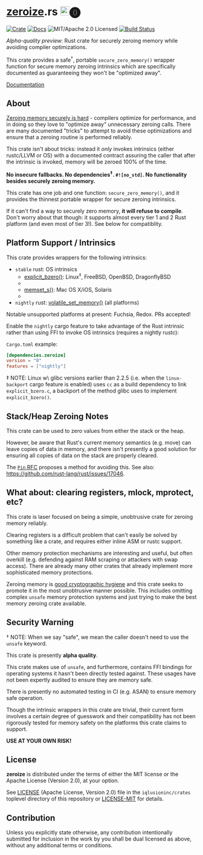 # [zeroize].rs <a href="https://www.iqlusion.io"><img src="https://storage.googleapis.com/iqlusion-prod-web-assets/img/logo/iqlusion-rings-sm.png" alt="iqlusion" width="24" height="24"></a>🄌

[![Crate][crate-image]][crate-link]
[![Docs][docs-image]][docs-link]
![MIT/Apache 2.0 Licensed][license-image]
[![Build Status][build-image]][build-link]

[crate-image]: https://img.shields.io/crates/v/zeroize.svg
[crate-link]: https://crates.io/crates/zeroize
[docs-image]: https://docs.rs/zeroize/badge.svg
[docs-link]: https://docs.rs/zeroize/
[license-image]: https://img.shields.io/badge/license-Apache2.0/MIT-blue.svg
[build-image]: https://circleci.com/gh/iqlusioninc/crates.svg?style=shield
[build-link]: https://circleci.com/gh/iqlusioninc/crates

*Alpha-quality preview*: Rust crate for securely zeroing memory while
avoiding compiler optimizations.

This crate provides a safe<sup>†</sup>, portable `secure_zero_memory()`
wrapper function for secure memory zeroing intrinsics which are
specifically documented as guaranteeing they won't be "optimized away".

[Documentation]

## About

[Zeroing memory securely is hard] - compilers optimize for performance, and
in doing so they love to "optimize away" unnecessary zeroing calls. There are
many documented "tricks" to attempt to avoid these optimizations and ensure
that a zeroing routine is performed reliably.

This crate isn't about tricks: instead it *only* invokes intrinsics (either
rustc/LLVM or OS) with a documented contract assuring the caller that after
the intrinsic is invoked, memory will be zeroed 100% of the time.

**No insecure fallbacks. No dependencies<sup>‡</sup>. `#![no_std]`. No
functionality besides securely zeroing memory.**

This crate has one job and one function: `secure_zero_memory()`, and it
provides the thinnest portable wrapper for secure zeroing intrinsics.

If it can't find a way to securely zero memory, **it will refuse to compile**.
Don't worry about that though: it supports almost every tier 1 and 2 Rust
platform (and even most of tier 3!). See below for compatiblity.

## Platform Support / Intrinsics

This crate provides wrappers for the following intrinsics:

- `stable` rust: OS intrinsics
  - [explicit_bzero()]: Linux<sup>‡</sup>, FreeBSD, OpenBSD, DragonflyBSD
  - [explicit_memset()]: NetBSD
  - [memset_s()]: Mac OS X/iOS, Solaris
  - [SecureZeroMemroy()]: Windows
- `nightly` rust: [volatile_set_memory()] (all platforms)

Notable unsupported platforms at present: Fuchsia, Redox. PRs accepted!

Enable the `nightly` cargo feature to take advantage of the Rust intrinsic
rather than using FFI to invoke OS intrinsics (requires a nightly rustc):

`Cargo.toml` example:

```toml
[dependencies.zeroize]
version = "0"
features = ["nightly"]
```

‡ NOTE: Linux w\ glibc versions earlier than 2.2.5 (i.e. when the
  `linux-backport` cargo feature is enabled) uses `cc` as a build
  dependency to link `explicit_bzero.c`, a backport of the method
  glibc uses to implement `explicit_bzero()`.

## Stack/Heap Zeroing Notes

This crate can be used to zero values from either the stack or the heap.

However, be aware that Rust's current memory semantics (e.g. move)
can leave copies of data in memory, and there isn't presently a good solution
for ensuring all copies of data on the stack are properly cleared.

The [`Pin` RFC][pin] proposes a method for avoiding this. See also:
<https://github.com/rust-lang/rust/issues/17046>.

## What about: clearing registers, mlock, mprotect, etc?

This crate is laser focused on being a simple, unobtrusive crate for zeroing
memory reliably.

Clearing registers is a difficult problem that can't easily be solved by
something like a crate, and requires either inline ASM or rustc support.

Other memory protection mechanisms are interesting and useful, but often
overkill (e.g. defending against RAM scraping or attackers with swap access).
There are already many other crates that already implement more sophisticated
memory protections.

Zeroing memory is [good cryptographic hygiene] and this crate seeks to promote
it in the most unobtrusive manner possible. This includes omitting complex
`unsafe` memory protection systems and just trying to make the best memory
zeroing crate available.

## Security Warning

† NOTE: When we say "safe", we mean the caller doesn't need to use the
  `unsafe` keyword. 

This crate is presently **alpha quality**.

This crate makes use of `unsafe`, and furthermore, contains FFI bindings for
operating systems it hasn't been directly tested against. These usages have
not been expertly audited to ensure they are memory safe.

There is presently no automated testing in CI (e.g. ASAN) to ensure memory
safe operation.

Though the intrinsic wrappers in this crate are trivial, their current form
involves a certain degree of guesswork and their compatibility has not been
rigorously tested for memory safety on the platforms this crate claims to
support.

**USE AT YOUR OWN RISK!**

## License

**zeroize** is distributed under the terms of either the MIT license
or the Apache License (Version 2.0), at your option.

See [LICENSE] (Apache License, Version 2.0) file in the `iqlusioninc/crates`
toplevel directory of this repository or [LICENSE-MIT] for details.

## Contribution

Unless you explicitly state otherwise, any contribution intentionally
submitted for inclusion in the work by you shall be dual licensed as above,
without any additional terms or conditions.

[zeroize]: https://en.wikipedia.org/wiki/Zeroisation
[Documentation]: https://docs.rs/zeroize/
[Zeroing memory securely is hard]: http://www.daemonology.net/blog/2014-09-04-how-to-zero-a-buffer.html
[explicit_bzero()]: http://man7.org/linux/man-pages/man3/bzero.3.html
[explicit_memset()]: http://netbsd.gw.com/cgi-bin/man-cgi?explicit_memset+3.i386+NetBSD-8.0
[memset_s()]: https://www.unix.com/man-page/osx/3/memset_s/
[SecureZeroMemory()]: https://msdn.microsoft.com/en-us/library/windows/desktop/aa366877(v=vs.85).aspx
[volatile_set_memory()]: https://doc.rust-lang.org/std/intrinsics/fn.volatile_set_memory.html
[pin]: https://github.com/rust-lang/rfcs/blob/master/text/2349-pin.md
[good cryptographic hygiene]: https://cryptocoding.net/index.php/Coding_rules#Clean_memory_of_secret_data
[LICENSE]: https://github.com/iqlusioninc/crates/blob/master/LICENSE
[LICENSE-MIT]: https://github.com/iqlusioninc/crates/blob/master/zeroize/LICENSE-MIT
